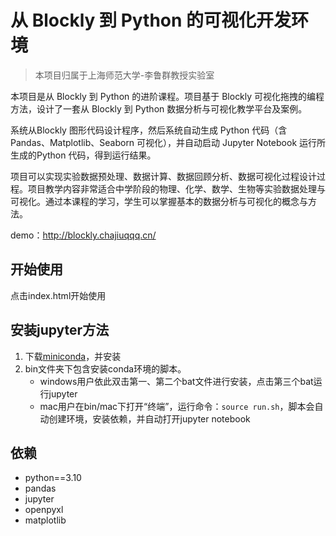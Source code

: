# 从 Blockly 到 Python 的可视化开发环境

> 本项目归属于上海师范大学-李鲁群教授实验室

本项目是从 Blockly 到 Python 的进阶课程。项目基于 Blockly 可视化拖拽的编程方法，设计了一套从 Blockly 到 Python 数据分析与可视化教学平台及案例。

系统从Blockly 图形代码设计程序，然后系统自动生成 Python 代码（含 Pandas、Matplotlib、Seaborn 可视化），并自动启动 Jupyter Notebook 运行所生成的Python 代码，得到运行结果。 

项目可以实现实验数据预处理、数据计算、数据回顾分析、数据可视化过程设计过程。项目教学内容非常适合中学阶段的物理、化学、数学、生物等实验数据处理与可视化。通过本课程的学习，学生可以掌握基本的数据分析与可视化的概念与方法。 

demo：http://blockly.chajiuqqq.cn/
## 开始使用
点击index.html开始使用

## 安装jupyter方法

1. 下载[miniconda](https://docs.conda.io/en/latest/miniconda.html)，并安装
2. bin文件夹下包含安装conda环境的脚本。
   - windows用户依此双击第一、第二个bat文件进行安装，点击第三个bat运行jupyter
   - mac用户在bin/mac下打开“终端”，运行命令：`source run.sh`，脚本会自动创建环境，安装依赖，并自动打开jupyter notebook
## 依赖
- python==3.10
- pandas
- jupyter
- openpyxl
- matplotlib


